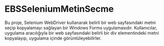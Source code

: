 # EBSSeleniumMetinSecme
Bu proje, Selenium WebDriver kullanarak belirli bir web sayfasındaki metni seçip kopyalamayı sağlayan bir Windows Forms uygulamasıdır. Kullanıcılar, uygulama aracılığıyla bir web sayfasındaki belirli bir div elementindeki metni kopyalayıp, uygulama içinde görüntüleyebilirler.
